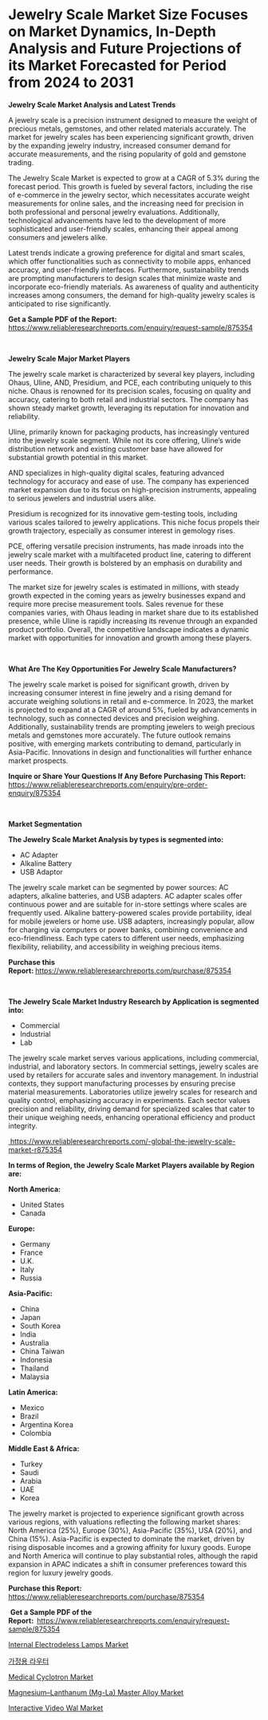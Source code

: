<p><h1>Jewelry Scale Market Size Focuses on Market Dynamics, In-Depth Analysis and Future Projections of its Market Forecasted for Period from 2024 to 2031</h1></p><p><strong>Jewelry Scale Market Analysis and Latest Trends</strong></p>
<p><p>A jewelry scale is a precision instrument designed to measure the weight of precious metals, gemstones, and other related materials accurately. The market for jewelry scales has been experiencing significant growth, driven by the expanding jewelry industry, increased consumer demand for accurate measurements, and the rising popularity of gold and gemstone trading.</p><p>The Jewelry Scale Market is expected to grow at a CAGR of 5.3% during the forecast period. This growth is fueled by several factors, including the rise of e-commerce in the jewelry sector, which necessitates accurate weight measurements for online sales, and the increasing need for precision in both professional and personal jewelry evaluations. Additionally, technological advancements have led to the development of more sophisticated and user-friendly scales, enhancing their appeal among consumers and jewelers alike.</p><p>Latest trends indicate a growing preference for digital and smart scales, which offer functionalities such as connectivity to mobile apps, enhanced accuracy, and user-friendly interfaces. Furthermore, sustainability trends are prompting manufacturers to design scales that minimize waste and incorporate eco-friendly materials. As awareness of quality and authenticity increases among consumers, the demand for high-quality jewelry scales is anticipated to rise significantly.</p></p>
<p><strong>Get a Sample PDF of the Report:&nbsp;</strong> <a href="https://www.reliableresearchreports.com/enquiry/request-sample/875354">https://www.reliableresearchreports.com/enquiry/request-sample/875354</a></p>
<p>&nbsp;</p>
<p><strong>Jewelry Scale Major Market Players</strong></p>
<p><p>The jewelry scale market is characterized by several key players, including Ohaus, Uline, AND, Presidium, and PCE, each contributing uniquely to this niche. Ohaus is renowned for its precision scales, focusing on quality and accuracy, catering to both retail and industrial sectors. The company has shown steady market growth, leveraging its reputation for innovation and reliability.</p><p>Uline, primarily known for packaging products, has increasingly ventured into the jewelry scale segment. While not its core offering, Uline’s wide distribution network and existing customer base have allowed for substantial growth potential in this market.</p><p>AND specializes in high-quality digital scales, featuring advanced technology for accuracy and ease of use. The company has experienced market expansion due to its focus on high-precision instruments, appealing to serious jewelers and industrial users alike.</p><p>Presidium is recognized for its innovative gem-testing tools, including various scales tailored to jewelry applications. This niche focus propels their growth trajectory, especially as consumer interest in gemology rises.</p><p>PCE, offering versatile precision instruments, has made inroads into the jewelry scale market with a multifaceted product line, catering to different user needs. Their growth is bolstered by an emphasis on durability and performance.</p><p>The market size for jewelry scales is estimated in millions, with steady growth expected in the coming years as jewelry businesses expand and require more precise measurement tools. Sales revenue for these companies varies, with Ohaus leading in market share due to its established presence, while Uline is rapidly increasing its revenue through an expanded product portfolio. Overall, the competitive landscape indicates a dynamic market with opportunities for innovation and growth among these players.</p></p>
<p>&nbsp;</p>
<p><strong>What Are The Key Opportunities For Jewelry Scale Manufacturers?</strong></p>
<p><p>The jewelry scale market is poised for significant growth, driven by increasing consumer interest in fine jewelry and a rising demand for accurate weighing solutions in retail and e-commerce. In 2023, the market is projected to expand at a CAGR of around 5%, fueled by advancements in technology, such as connected devices and precision weighing. Additionally, sustainability trends are prompting jewelers to weigh precious metals and gemstones more accurately. The future outlook remains positive, with emerging markets contributing to demand, particularly in Asia-Pacific. Innovations in design and functionalities will further enhance market prospects.</p></p>
<p><strong>Inquire or Share Your Questions If Any Before Purchasing This Report:</strong> <a href="https://www.reliableresearchreports.com/enquiry/pre-order-enquiry/875354">https://www.reliableresearchreports.com/enquiry/pre-order-enquiry/875354</a></p>
<p>&nbsp;</p>
<p><strong>Market Segmentation</strong></p>
<p><strong>The Jewelry Scale Market Analysis by types is segmented into:</strong></p>
<p><ul><li>AC Adapter</li><li>Alkaline Battery</li><li>USB Adaptor</li></ul></p>
<p><p>The jewelry scale market can be segmented by power sources: AC adapters, alkaline batteries, and USB adapters. AC adapter scales offer continuous power and are suitable for in-store settings where scales are frequently used. Alkaline battery-powered scales provide portability, ideal for mobile jewelers or home use. USB adapters, increasingly popular, allow for charging via computers or power banks, combining convenience and eco-friendliness. Each type caters to different user needs, emphasizing flexibility, reliability, and accessibility in weighing precious items.</p></p>
<p><strong>Purchase this Report:&nbsp;</strong><a href="https://www.reliableresearchreports.com/purchase/875354">https://www.reliableresearchreports.com/purchase/875354</a></p>
<p>&nbsp;</p>
<p><strong>The Jewelry Scale Market Industry Research by Application is segmented into:</strong></p>
<p><ul><li>Commercial</li><li>Industrial</li><li>Lab</li></ul></p>
<p><p>The jewelry scale market serves various applications, including commercial, industrial, and laboratory sectors. In commercial settings, jewelry scales are used by retailers for accurate sales and inventory management. In industrial contexts, they support manufacturing processes by ensuring precise material measurements. Laboratories utilize jewelry scales for research and quality control, emphasizing accuracy in experiments. Each sector values precision and reliability, driving demand for specialized scales that cater to their unique weighing needs, enhancing operational efficiency and product integrity.</p></p>
<p><a href="https://www.reliableresearchreports.com/-global-the-jewelry-scale-market-r875354">&nbsp;https://www.reliableresearchreports.com/-global-the-jewelry-scale-market-r875354</a></p>
<p><strong>In terms of Region, the Jewelry Scale Market Players available by Region are:</strong></p>
<p>
    <p> <strong> North America: </strong>
        <ul>
            <li>United States</li>
            <li>Canada</li>
        </ul>
        </p> 
    <p> <strong> Europe: </strong>
        <ul>
            <li>Germany</li>
            <li>France</li>
            <li>U.K.</li>
            <li>Italy</li>
            <li>Russia</li>
        </ul>
        </p> 
    <p> <strong> Asia-Pacific: </strong>
        <ul>
            <li>China</li>
            <li>Japan</li>
            <li>South Korea</li>
            <li>India</li>
            <li>Australia</li>
            <li>China Taiwan</li>
            <li>Indonesia</li>
            <li>Thailand</li>
            <li>Malaysia</li>
        </ul>
        </p> 
    <p> <strong> Latin America: </strong>
        <ul>
            <li>Mexico</li>
            <li>Brazil</li>
            <li>Argentina Korea</li>
            <li>Colombia</li>
        </ul>
        </p> 
    <p> <strong> Middle East & Africa: </strong>
        <ul>
            <li>Turkey</li>
            <li>Saudi</li>
            <li>Arabia</li>
            <li>UAE</li>
            <li>Korea</li>
        </ul>
    </p>
    </p>
<p><p>The jewelry market is projected to experience significant growth across various regions, with valuations reflecting the following market shares: North America (25%), Europe (30%), Asia-Pacific (35%), USA (20%), and China (15%). Asia-Pacific is expected to dominate the market, driven by rising disposable incomes and a growing affinity for luxury goods. Europe and North America will continue to play substantial roles, although the rapid expansion in APAC indicates a shift in consumer preferences toward this region for luxury jewelry goods.</p></p>
<p><strong>Purchase this Report: </strong><a href="https://www.reliableresearchreports.com/purchase/875354">https://www.reliableresearchreports.com/purchase/875354</a></p>
<p>&nbsp;<strong>Get a Sample PDF of the Report:&nbsp;&nbsp;</strong><a href="https://www.reliableresearchreports.com/enquiry/request-sample/875354">https://www.reliableresearchreports.com/enquiry/request-sample/875354</a></p>
<p><strong></strong></p>
<p><p><a href="https://github.com/gulaimolin/Market-Research-Report-List-6/blob/main/internal-electrodeless-lamps-market.md">Internal Electrodeless Lamps Market</a></p><p><a href="https://medium.com/@kelvinfeenrey98677/%EC%A3%BC%EA%B1%B0%EC%9A%A9-%EB%9D%BC%EC%9A%B0%ED%84%B0-%EC%8B%9C%EC%9E%A5-%ED%98%81%EB%AA%85-2024-2031-%ED%96%A5%ED%9B%84-10%EB%85%84%EC%9D%84-%ED%98%95%EC%84%B1%ED%95%98%EB%8A%94-%EC%8B%9C%EC%9E%A5-%ED%8A%B8%EB%A0%8C%EB%93%9C-c3db67e42a96">가정용 라우터</a></p><p><a href="https://www.linkedin.com/pulse/medical-cyclotron-market-size-share-trends-analysis-report-ygaqe?trackingId=QZh3nzc8QDit6IapkspZpw%3D%3D">Medical Cyclotron Market</a></p><p><a href="https://issuu.com/reportprime-2/docs/magnesiumlanthanum-mg-la-master-all_942565caa8808a">Magnesium–Lanthanum (Mg-La) Master Alloy Market</a></p><p><a href="https://github.com/RoccoManning/Market-Research-Report-List-6/blob/main/interactive-video-wal-market.md">Interactive Video Wal Market</a></p></p>